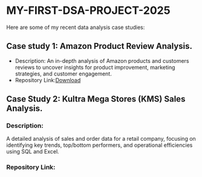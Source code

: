 # MY-FIRST-DSA-PROJECT-2025
Here are some of my recent data analysis case studies: 

## Case study 1: Amazon Product Review Analysis.
- Description: 
An in-depth analysis of Amazon products and customers reviews to uncover insights for product improvement, marketing strategies, and customer engagement.
- Repository Link:[Download](https://github.com/Hikmat21/Amazon-Products-Review) 
## Case Study 2: Kultra Mega Stores (KMS) Sales Analysis.
### Description:
A detailed analysis of sales and order data for a retail company, focusing on identifying key trends, top/bottom performers, and operational efficiencies using SQL and Excel.
### Repository Link:




